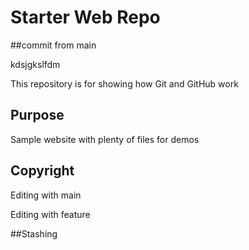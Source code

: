 # Starter Web Repo


##commit from main

kdsjgkslfdm

This repository is for showing how Git and GitHub work

## Purpose

Sample website with plenty of files for demos

## Copyright

Editing with main

Editing with feature

##Stashing